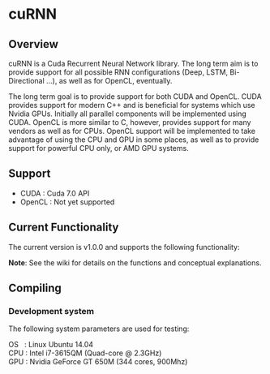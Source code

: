 # cuRNN

## Overview

cuRNN is a Cuda Recurrent Neural Network library. The long term aim is to provide support for all possible RNN configurations (Deep, LSTM, Bi-Directional ...), as well as for OpenCL, eventually. 

The long term goal is to provide support for both CUDA and OpenCL. CUDA provides support for modern C++ and is beneficial for systems which use Nvidia GPUs. Initially all parallel components will be implemented using CUDA. OpenCL is more similar to C, however, provides support for many vendors as well as for CPUs. OpenCL support will be implemented to take advantage of using the CPU and GPU in some places, as well as to provide support for powerful CPU only, or AMD GPU systems.

## Support 

* CUDA   : Cuda 7.0 API
* OpenCL : Not yet supported

## Current Functionality 

The current version is v1.0.0 and supports the following functionality:

__Note__: See the wiki for details on the functions and conceptual explanations. 

## Compiling

### Development system 

The following system parameters are used for testing:

OS &nbsp; : Linux Ubuntu 14.04  
CPU : Intel i7-3615QM (Quad-core @ 2.3GHz)  
GPU : Nvidia GeForce GT 650M (344 cores, 900Mhz)  
